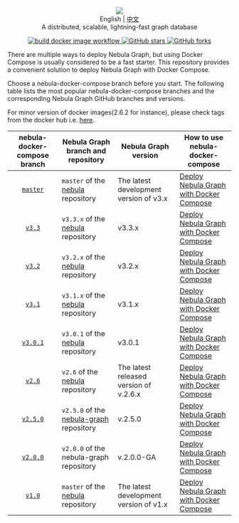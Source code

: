<p align="center">
  <img src="https://nebula-website-cn.oss-cn-hangzhou.aliyuncs.com/nebula-website/images/nebulagraph-logo.png"/>
  <br> English | <a href="README_zh-CN.md">中文</a>
  <br>A distributed, scalable, lightning-fast graph database<br>
</p>
<p align="center">
  <a href="https://github.com/vesoft-inc/nebula-graph/actions?workflow=docker">
    <img src="https://github.com/vesoft-inc/nebula-graph/workflows/docker/badge.svg" alt="build docker image workflow"/>
  </a>
  <a href="http://githubbadges.com/star.svg?user=vesoft-inc&repo=nebula&style=default">
    <img src="https://img.shields.io/github/stars/vesoft-inc/nebula" alt="GitHub stars" />
  </a>
  <a href="http://githubbadges.com/fork.svg?user=vesoft-inc&repo=nebula&style=default">
    <img src="https://img.shields.io/github/forks/vesoft-inc/nebula" alt="GitHub forks" />
  </a>
  <br>
</p>

There are multiple ways to deploy Nebula Graph, but using Docker Compose is usually considered to be a fast starter. This repository provides a convenient solution to deploy Nebula Graph with Docker Compose.

Choose a nebula-docker-compose branch before you start. The following table lists the most popular nebula-docker-compose branches and the corresponding Nebula Graph GitHub branches and versions.

For minor version of docker images(2.6.2 for instance), please check tags from the docker hub i.e. [here](https://hub.docker.com/r/vesoft/nebula-graphd/tags).

| nebula-docker-compose branch                                                                      | Nebula Graph branch and repository                                                    | Nebula Graph version                       | How to use nebula-docker-compose                                                                                                     |
| :-----------------------------------------------------------------------------------------------: | ------------------------------------------------------------------------------------- | ------------------------------------------ | ------------------------------------------------------------------------------------------------------------------------------------ |
| [`master`](https://github.com/vesoft-inc/nebula-docker-compose/tree/master)                       | `master` of the [nebula](https://github.com/vesoft-inc/nebula) repository | The latest development <br>version of v3.x | [Deploy Nebula Graph with Docker Compose](https://docs.nebula-graph.io/master/4.deployment-and-installation/2.compile-and-install-nebula-graph/3.deploy-nebula-graph-with-docker-compose/) |
| [`v3.3`](https://github.com/vesoft-inc/nebula-docker-compose/tree/v3.3.0)                       | `v3.3.x` of the [nebula](https://github.com/vesoft-inc/nebula) repository | v3.3.x | [Deploy Nebula Graph with Docker Compose](https://docs.nebula-graph.io/2.0/2.quick-start/2.deploy-nebula-graph-with-docker-compose/) |
| [`v3.2`](https://github.com/vesoft-inc/nebula-docker-compose/tree/v3.2.0)                       | `v3.2.x` of the [nebula](https://github.com/vesoft-inc/nebula) repository | v3.2.x | [Deploy Nebula Graph with Docker Compose](https://docs.nebula-graph.io/2.0/2.quick-start/2.deploy-nebula-graph-with-docker-compose/) |
| [`v3.1`](https://github.com/vesoft-inc/nebula-docker-compose/tree/v3.1.0)                       | `v3.1.x` of the [nebula](https://github.com/vesoft-inc/nebula) repository | v3.1.x | [Deploy Nebula Graph with Docker Compose](https://docs.nebula-graph.io/2.0/2.quick-start/2.deploy-nebula-graph-with-docker-compose/) |
| [`v3.0.1`](https://github.com/vesoft-inc/nebula-docker-compose/tree/v3.0.1)                       | `v3.0.1` of the [nebula](https://github.com/vesoft-inc/nebula) repository | v3.0.1 | [Deploy Nebula Graph with Docker Compose](https://docs.nebula-graph.io/2.0/2.quick-start/2.deploy-nebula-graph-with-docker-compose/) |
| [`v2.6`](https://github.com/vesoft-inc/nebula-docker-compose/tree/v2.6) <br> | `v2.6` of the [nebula](https://github.com/vesoft-inc/nebula) repository                                               | The latest released version of v.2.6.x                                    | [Deploy Nebula Graph with Docker Compose](https://github.com/vesoft-inc/nebula-docker-compose/blob/v2.6/README.md)                 |
| [`v2.5.0`](https://github.com/vesoft-inc/nebula-docker-compose/tree/v2.5.0) | `v2.5.0` of the [nebula-graph](https://github.com/vesoft-inc/nebula-graph) repository                                              | v.2.5.0                                    | [Deploy Nebula Graph with Docker Compose](https://github.com/vesoft-inc/nebula-docker-compose/blob/v2.5.0/README.md)                 |
| [`v2.0.0`](https://github.com/vesoft-inc/nebula-docker-compose/tree/v2.0.0)                       | `v2.0.0` of the nebula-graph repository                                               | v.2.0.0-GA                                 | [Deploy Nebula Graph with Docker Compose](https://github.com/vesoft-inc/nebula-docker-compose/blob/v2.0.0/README.md)                 |
| [`v1.0`](https://github.com/vesoft-inc/nebula-docker-compose/tree/v1.0)                           | `master` of the [nebula](https://github.com/vesoft-inc/nebula) repository             | The latest development <br>version of v1.x | [Deploy Nebula Graph with Docker Compose](https://github.com/vesoft-inc/nebula-docker-compose/blob/v1.0/README.md)                   |
